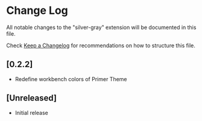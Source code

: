 # Change Log

All notable changes to the "silver-gray" extension will be documented in this file.

Check [Keep a Changelog](http://keepachangelog.com/) for recommendations on how to structure this file.


## [0.2.2]

- Redefine workbench colors of Primer Theme
## [Unreleased]

- Initial release

